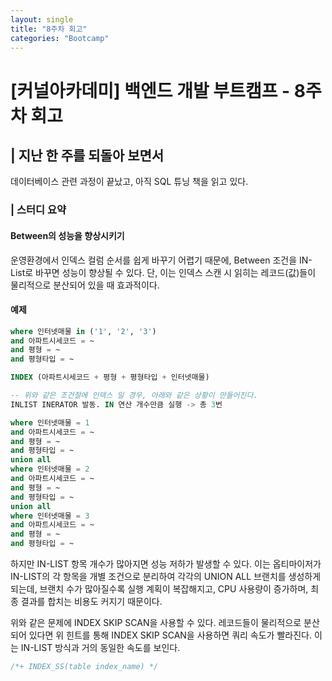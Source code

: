 ```yaml
---
layout: single
title: "8주차 회고"
categories: "Bootcamp"
---
```


# [커널아카데미] 백엔드 개발 부트캠프 - 8주차 회고

## | 지난 한 주를 되돌아 보면서

데이터베이스 관련 과정이 끝났고, 아직 SQL 튜닝 책을 읽고 있다.

### | 스터디 요약 ###

#### Between의 성능을 향상시키기
운영환경에서 인덱스 컬럼 순서를 쉽게 바꾸기 어렵기 때문에, Between 조건을 IN-List로 바꾸면 성능이 향상될 수 있다.
단, 이는 인덱스 스캔 시 읽히는 레코드(값)들이 물리적으로 분산되어 있을 때 효과적이다.

#### 예제

```sql
where 인터넷매물 in ('1', '2', '3')
and 아파트시세코드 = ~
and 평형 = ~
and 평형타입 = ~

INDEX (아파트시세코드 + 평형 + 평형타입 + 인터넷매물)

-- 위와 같은 조건절에 인덱스 일 경우, 아래와 같은 상황이 만들어진다.
INLIST INERATOR 발동. IN 연산 개수만큼 실행 -> 총 3번

where 인터넷매물 = 1
and 아파트시세코드 = ~
and 평형 = ~
and 평형타입 = ~
union all
where 인터넷매물 = 2
and 아파트시세코드 = ~
and 평형 = ~
and 평형타입 = ~
union all
where 인터넷매물 = 3
and 아파트시세코드 = ~
and 평형 = ~
and 평형타입 = ~
```

하지만 IN-LIST 항목 개수가 많아지면 성능 저하가 발생할 수 있다. 이는 옵티마이저가 IN-LIST의 각 항목을 개별 
조건으로 분리하여 각각의 UNION ALL 브랜치를 생성하게 되는데, 브랜치 수가 많아질수록 실행 계획이 복잡해지고, 
CPU 사용량이 증가하며, 최종 결과를 합치는 비용도 커지기 때문이다. <br>

위와 같은 문제에 INDEX SKIP SCAN을 사용할 수 있다. 레코드들이 물리적으로 분산되어 있다면 위 힌트를 통해 INDEX
SKIP SCAN을 사용하면 쿼리 속도가 빨라진다. 이는 IN-LIST 방식과 거의 동일한 속도를 보인다. <br>

```sql
/*+ INDEX_SS(table index_name) */
```